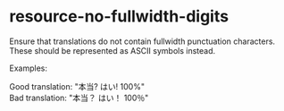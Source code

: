 # resource-no-fullwidth-digits

Ensure that translations do not contain fullwidth punctuation characters. These should be represented as ASCII symbols instead.

Examples:

Good translation: "本当? はい! 100%"<br>
Bad translation: "本当？ はい！ 100％"